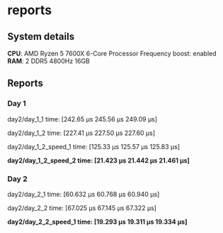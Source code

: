 # reports

## System details
**CPU**:
AMD Ryzen 5 7600X 6-Core Processor
Frequency boost: enabled
**RAM**:
2 DDR5 4800Hz 16GB
## Reports
### Day 1
day2/day_1_1            time:   [242.65 µs 245.56 µs 249.09 µs]

day2/day_1_2            time:   [227.41 µs 227.50 µs 227.60 µs]

day2/day_1_2_speed_1    time:   [125.33 µs 125.57 µs 125.83 µs]

**day2/day_1_2_speed_2    time:   [21.423 µs 21.442 µs 21.461 µs]**

### Day 2
day2/day_2_1            time:   [60.632 µs 60.768 µs 60.940 µs]

day2/day_2_2            time:   [67.025 µs 67.145 µs 67.322 µs]

**day2/day_2_2_speed_1    time:   [19.293 µs 19.311 µs 19.334 µs]**


